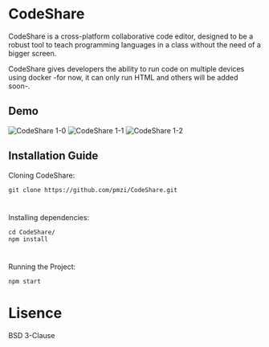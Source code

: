 # CodeShare

CodeShare is a cross-platform collaborative code editor, designed to be a robust tool to teach programming languages in a class without the need of a bigger screen.

CodeShare gives developers the ability to run code on multiple devices using docker -for now, it can only run HTML and others will be added soon-.

## Demo
![CodeShare 1-0](https://raw.githubusercontent.com/pmzi/CodeShare/master/src/images/1-0.gif)
![CodeShare 1-1](https://raw.githubusercontent.com/pmzi/CodeShare/master/src/images/1-1.jpg)
![CodeShare 1-2](https://raw.githubusercontent.com/pmzi/CodeShare/master/src/images/1-2.jpg)

## Installation Guide

Cloning CodeShare:
```
git clone https://github.com/pmzi/CodeShare.git
```
#
Installing dependencies:
```
cd CodeShare/
npm install
```
#
Running the Project:
```
npm start
```

# Lisence
BSD 3-Clause
